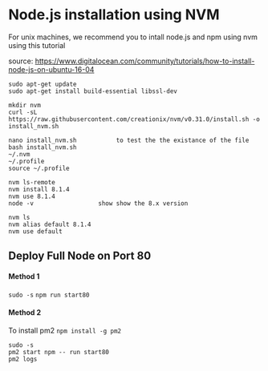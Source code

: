 # Node.js installation using NVM

For unix machines, we recommend you to intall node.js and npm using nvm using this tutorial

source: https://www.digitalocean.com/community/tutorials/how-to-install-node-js-on-ubuntu-16-04

```
sudo apt-get update
sudo apt-get install build-essential libssl-dev

mkdir nvm
curl -sL https://raw.githubusercontent.com/creationix/nvm/v0.31.0/install.sh -o install_nvm.sh

nano install_nvm.sh           to test the the existance of the file
bash install_nvm.sh
~/.nvm
~/.profile
source ~/.profile

nvm ls-remote
nvm install 8.1.4
nvm use 8.1.4
node -v                  show show the 8.x version

nvm ls
nvm alias default 8.1.4
nvm use default
```


## Deploy Full Node on Port 80

#### Method 1
`sudo -s`
`npm run start80`

#### Method 2

To install pm2
`npm install -g pm2` 

```
sudo -s
pm2 start npm -- run start80
pm2 logs
```